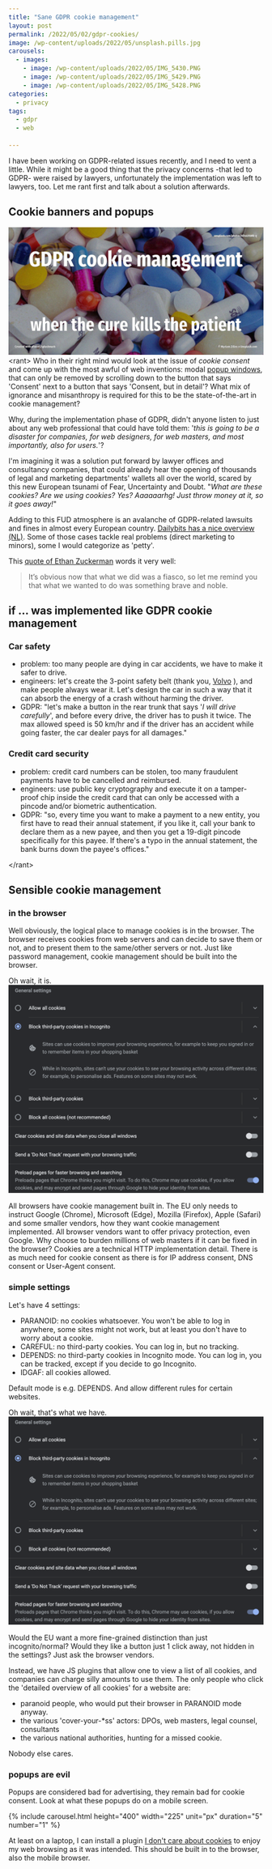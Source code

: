 ```yaml
---
title: "Sane GDPR cookie management"
layout: post
permalink: /2022/05/02/gdpr-cookies/
image: /wp-content/uploads/2022/05/unsplash.pills.jpg
carousels:
  - images:
    - image: /wp-content/uploads/2022/05/IMG_5430.PNG
    - image: /wp-content/uploads/2022/05/IMG_5429.PNG
    - image: /wp-content/uploads/2022/05/IMG_5428.PNG
categories:
  - privacy
tags:
  - gdpr
  - web

---
```

I have been working on GDPR-related issues recently, and I need to vent a little.
While it might be a good thing that the privacy concerns -that led to GDPR- were raised by
lawyers, unfortunately the implementation was left to lawyers, too. 
Let me rant first and talk about a solution afterwards.

## Cookie banners and popups

![when the cure kills the patient](/wp-content/uploads/2022/05/unsplash.pills.jpg)
&lt;rant&gt;
Who in their right mind would look at the issue of _cookie consent_ and come up with the most awful of web inventions: 
modal [popup windows](https://www.theatlantic.com/technology/archive/2014/08/advertising-is-the-internets-original-sin/376041/), that can only be removed by scrolling down to the button that says 'Consent' next to a button that says 'Consent, but in detail'?
What mix of ignorance and misanthropy is required for this to be the state-of-the-art in cookie management? 

Why, during the implementation phase of GDPR, didn't anyone listen to just about any web professional that could have told them: 
'_this is going to be a disaster for companies, for web designers, for web masters, and most importantly, also for users._'?

I'm imagining it was a solution put forward by lawyer offices and consultancy companies, that could already hear the opening of thousands of legal and marketing departments' wallets all over the world, scared by this new European tsunami of Fear, Uncertainty and Doubt. "_What are these cookies? Are we using cookies? Yes? Aaaaaarhg! Just throw money at it, so it goes away!_"

Adding to this FUD atmosphere is an avalanche of GDPR-related lawsuits and fines in almost every European country. 
[Dailybits has a nice overview (NL)](https://www.dailybits.be/item/overzicht-gdpr-boetes-rechtszaken/).
Some of those cases tackle real problems (direct marketing to minors), some I would categorize as 'petty'. 

This [quote of Ethan Zuckerman](https://www.theatlantic.com/technology/archive/2014/08/advertising-is-the-internets-original-sin/376041/) words it very well:

> It’s obvious now that what we did was a fiasco, so let me remind you that what we wanted to do was something brave and noble.

## if ... was implemented like GDPR cookie management

### Car safety
* problem: too many people are dying in car accidents, we have to make it safer to drive. 
* engineers: let's create the 3-point safety belt (thank you, [Volvo](https://www.media.volvocars.com/global/en-gb/media/pressreleases/18405) ), and make people always wear it. Let's design the car
in such a way that it can absorb the energy of a crash without harming the driver.
* GDPR: "let's make a button in the rear trunk that says '_I will drive carefully_', and before every drive, the driver has to push it twice. The max allowed speed is 50 km/hr and if the driver has an accident while going faster, the car dealer pays for all damages."

### Credit card security
* problem: credit card numbers can be stolen, too many fraudulent payments have to be cancelled and reimbursed.
* engineers: use public key cryptography and execute it on a tamper-proof chip inside the credit card that can only be accessed with a pincode and/or biometric authentication.
* GDPR: "so, every time you want to make a payment to a new entity, you first have to read their annual statement, if you like it, call your bank to declare them as a new payee, and then you get a 19-digit pincode specifically for this payee. If there's a typo in the annual statement, the bank burns down the payee's offices."

&lt;/rant&gt;

## Sensible cookie management

### in the browser

Well obviously, the logical place to manage cookies is in the browser. 
The browser receives cookies from web servers and can decide to save them or not, and to present them to the same/other servers or not. 
Just like password management, cookie management should be built into the browser.

Oh wait, it is.
![Chrome cookies](/wp-content/uploads/2022/05/chrome_cookies.png)

All browsers have cookie management built in. The EU only needs to instruct Google (Chrome), Microsoft (Edge), Mozilla (Firefox), Apple (Safari) and some smaller vendors, how they want cookie management implemented. All browser vendors want to offer privacy protection, even Google. Why choose to burden millions of web masters if it can be fixed in the browser? 
Cookies are a technical HTTP implementation detail. There is as much need for cookie consent as there is for IP address consent, DNS consent or User-Agent consent.

### simple settings

Let's have 4 settings:
* PARANOID: no cookies whatsoever. You won't be able to log in anywhere, some sites might not work, but at least you don't have to worry about a cookie.
* CAREFUL: no third-party cookies. You can log in, but no tracking.
* DEPENDS: no third-party cookies in Incognito mode. You can log in, you can be tracked, except if you decide to go Incognito.
* IDGAF: all cookies allowed.

Default mode is e.g. DEPENDS. And allow different rules for certain websites.

Oh wait, that's what we have.
![Chrome cookies](/wp-content/uploads/2022/05/chrome_cookies.png)

Would the EU want a more fine-grained distinction than just incognito/normal? Would they like a button just 1 click away, not hidden in the settings? Just ask the browser vendors. 

Instead, we have JS plugins that allow one to view a list of all cookies, and companies can charge silly amounts to use them.
The only people who click the 'detailed overview of all cookies' for a website are: 
* paranoid people, who would put their browser in PARANOID mode anyway.
* the various 'cover-your-*ss' actors: DPOs, web masters, legal counsel, consultants
* the various national authorities, hunting for a missed cookie.

Nobody else cares.

### popups are evil

Popups are considered bad for advertising, they remain bad for cookie consent. Look at what these popups do on a mobile screen.

{% include carousel.html height="400" width="225" unit="px" duration="5" number="1" %}

At least on a laptop, I can install a plugin [I don't care about cookies](https://chrome.google.com/webstore/detail/i-dont-care-about-cookies/fihnjjcciajhdojfnbdddfaoknhalnja?hl=en) to enjoy my web browsing as it was intended. This should be built in to the browser, also the mobile browser.
